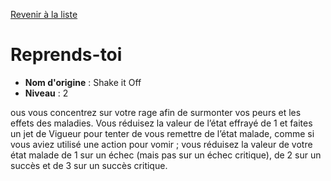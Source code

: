 [Revenir à la liste](list.md)

# Reprends-toi

 * **Nom d'origine** : Shake it Off
 * **Niveau** : 2


<p> ous vous concentrez sur votre rage afin de surmonter vos peurs et les effets des maladies. Vous réduisez la valeur de l’état effrayé de 1 et faites un jet de Vigueur pour tenter de vous remettre de l’état malade, comme si vous aviez utilisé une action pour vomir ; vous réduisez la valeur de votre état malade de 1 sur un échec (mais pas sur un échec critique), de 2 sur un succès et de 3 sur un succès critique. &nbsp;&nbsp;</p>